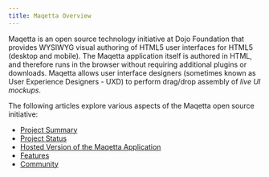 ```yaml
---
title: Maqetta Overview
---
```


Maqetta is an open source technology initiative at  Dojo Foundation that provides WYSIWYG visual authoring of HTML5 user interfaces for HTML5 (desktop and mobile). The Maqetta application itself is authored in HTML, and therefore runs in the browser without requiring additional plugins or downloads. Maqetta allows user interface designers (sometimes known as User Experience Designers - UXD) to perform drag/drop assembly of *live UI mockups*.

The following articles explore various aspects of the Maqetta open source initiative:

* [Project Summary](summary.html)
* [Project Status](status.html)
* [Hosted Version of the Maqetta Application](hosted.html)
* [Features](../features/)
* [Community](../community.html)
